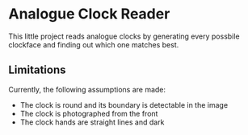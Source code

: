 # Analogue Clock Reader

This little project reads analogue clocks by generating every possbile clockface and finding out which one matches best.

## Limitations

Currently, the following assumptions are made:
- The clock is round and its boundary is detectable in the image
- The clock is photographed from the front
- The clock hands are straight lines and dark